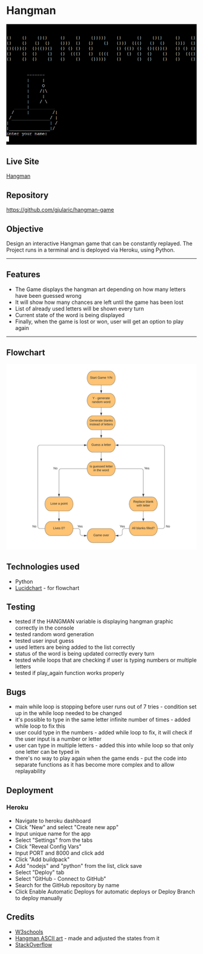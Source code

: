 # Hangman

![hangman](images//hangman.PNG)

## Live Site

[Hangman](https://hangman-project-3.herokuapp.com/)

## Repository

https://github.com/gjularic/hangman-game

## Objective

Design an interactive Hangman game that can be constantly replayed. The Project runs in a terminal and is deployed via Heroku, using Python.

---
## Features

- The Game displays the hangman art depending on how many letters have been guessed wrong
- It will show how many chances are left until the game has been lost
- List of already used letters will be shown every turn
- Current state of the word is being displayed
- Finally, when the game is lost or won, user will get an option to play again

---

## Flowchart

![Flowchart](images//flowchart.png)

## Technologies used

- Python
- [Lucidchart](https://lucid.co/) - for flowchart

## Testing

- tested if the HANGMAN variable is displaying hangman graphic correctly in the console
- tested random word generation
- tested user input guess
- used letters are being added to the list correctly
- status of the word is being updated correctly every turn
- tested while loops that are checking if user is typing numbers or multiple letters
- tested if play_again function works properly

## Bugs
- main while loop is stopping before user runs out of 7 tries - condition set up in the while loop needed to be changed
- it's possible to type in the same letter infinite number of times - added while loop to fix this
- user could type in the numbers - added while loop to fix, it will check if the user input is a number or letter
- user can type in multiple letters - added this into while loop so that only one letter can be typed in
- there's no way to play again when the game ends - put the code into separate functions as it has become more complex and to allow replayability

## Deployment

### Heroku
- Navigate to heroku dashboard
- Click "New" and select "Create new app"
- Input unique name for the app
- Select "Settings" from the tabs
- Click "Reveal Config Vars"
- Input PORT and 8000 and click add
- Click "Add buildpack"
- Add "nodejs" and "python" from the list, click save
- Select "Deploy" tab
- Select "GitHub - Connect to GitHub"
- Search for the GitHub repository by name
- Click Enable Automatic Deploys for automatic deploys or Deploy Branch to deploy manually

## Credits

- [W3schools](https://www.w3schools.com/)
- [Hangman ASCII art](https://github.com/gieseanw/Hangman/blob/master/HangmanLogo2.txt) - made and adjusted the states from it
- [StackOverflow](https://stackoverflow.com/)